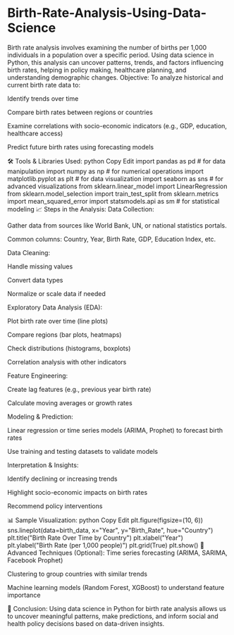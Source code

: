 # Birth-Rate-Analysis-Using-Data-Science
Birth rate analysis involves examining the number of births per 1,000 individuals in a population over a specific period. Using data science in Python, this analysis can uncover patterns, trends, and factors influencing birth rates, helping in policy making, healthcare planning, and understanding demographic changes.
Objective:
To analyze historical and current birth rate data to:

Identify trends over time

Compare birth rates between regions or countries

Examine correlations with socio-economic indicators (e.g., GDP, education, healthcare access)

Predict future birth rates using forecasting models

🛠️ Tools & Libraries Used:
python
Copy
Edit
import pandas as pd            # for data manipulation
import numpy as np             # for numerical operations
import matplotlib.pyplot as plt  # for data visualization
import seaborn as sns          # for advanced visualizations
from sklearn.linear_model import LinearRegression
from sklearn.model_selection import train_test_split
from sklearn.metrics import mean_squared_error
import statsmodels.api as sm   # for statistical modeling
📈 Steps in the Analysis:
Data Collection:

Gather data from sources like World Bank, UN, or national statistics portals.

Common columns: Country, Year, Birth Rate, GDP, Education Index, etc.

Data Cleaning:

Handle missing values

Convert data types

Normalize or scale data if needed

Exploratory Data Analysis (EDA):

Plot birth rate over time (line plots)

Compare regions (bar plots, heatmaps)

Check distributions (histograms, boxplots)

Correlation analysis with other indicators

Feature Engineering:

Create lag features (e.g., previous year birth rate)

Calculate moving averages or growth rates

Modeling & Prediction:

Linear regression or time series models (ARIMA, Prophet) to forecast birth rates

Use training and testing datasets to validate models

Interpretation & Insights:

Identify declining or increasing trends

Highlight socio-economic impacts on birth rates

Recommend policy interventions

📊 Sample Visualization:
python
Copy
Edit
plt.figure(figsize=(10, 6))
sns.lineplot(data=birth_data, x="Year", y="Birth_Rate", hue="Country")
plt.title("Birth Rate Over Time by Country")
plt.xlabel("Year")
plt.ylabel("Birth Rate (per 1,000 people)")
plt.grid(True)
plt.show()
🧠 Advanced Techniques (Optional):
Time series forecasting (ARIMA, SARIMA, Facebook Prophet)

Clustering to group countries with similar trends

Machine learning models (Random Forest, XGBoost) to understand feature importance

📌 Conclusion:
Using data science in Python for birth rate analysis allows us to uncover meaningful patterns, make predictions, and inform social and health policy decisions based on data-driven insights.

